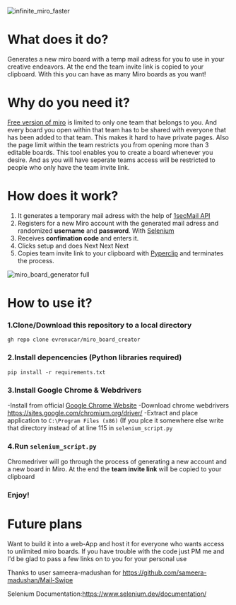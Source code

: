 ![infinite_miro_faster](https://user-images.githubusercontent.com/34896403/151658306-07350e0f-8375-4670-9432-686e6997f435.gif)




# What does it do?
Generates a new miro board with a temp mail adress for you to use in your creative endeavors. At the end the team invite link is copied to your clipboard. With this you can have as many Miro boards as you want!

# Why do you need it?
[Free version of miro](https://miro.com/pricing/) is limited to only one team that belongs to you. And every board you open within that team has to be shared with everyone that has been added to that team. This makes it hard to have private pages. Also the page limit within the team restricts you from opening more than 3 editable boards.
This tool enables you to create a board whenever you desire. And as you will have seperate teams access will be restricted to people who only have the team invite link.


# How does it work?
1. It generates a temporary mail adress with the help of [1secMail API](https://www.1secmail.com/api/)
2. Registers for a new Miro account with the generated mail adress and randomized **username** and **password**. With [Selenium](https://www.selenium.dev/) 
3. Receives **confimation code** and enters it.
4. Clicks setup and does Next Next Next
5. Copies team invite link to your clipboard with [Pyperclip](pyperclip) and terminates the process.

![miro_board_generator full](https://user-images.githubusercontent.com/34896403/151537904-6623d0ca-d08c-4386-a2f1-528e4c2e6542.gif)


# How to use it?
### 1.Clone/Download this repository to a local directory
`gh repo clone evrenucar/miro_board_creator`

### 2.Install depencencies (Python libraries required)
`pip install -r requirements.txt`

### 3.Install Google Chrome & Webdrivers
-Install from official [Google Chrome Website](https://www.google.com/intl/tr_tr/chrome/)
-Download chrome webdrivers https://sites.google.com/chromium.org/driver/
-Extract and place application to `C:\Program Files (x86)` (If you plce it somewhere else write that directory instead of <!--PATH = "C:\Program Files (x86)\chromedriver.exe" --> at line 115 in `selenium_script.py`

### 4.Run `selenium_script.py`
Chromedriver will go through the process of generating a new account and a new board in Miro. At the end the **team invite link** will be copied to your clipboard

### Enjoy!

# Future plans
Want to build it into a web-App and host it for everyone who wants access to unlimited miro boards. If you have trouble with the code just PM me and I'd be glad to pass a few links on to you for your personal use

Thanks to user sameera-madushan for https://github.com/sameera-madushan/Mail-Swipe

Selenium Documentation:https://www.selenium.dev/documentation/
